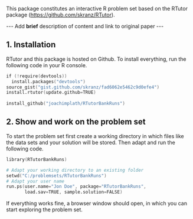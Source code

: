 This package constitutes an interactive R problem set based on the RTutor package (https://github.com/skranz/RTutor). 

--- Add **brief** description of content and link to original paper ---

## 1. Installation

RTutor and this package is hosted on Github. To install everything, run the following code in your R console.
```s
if (!require(devtools))
  install.packages("devtools")
source_gist("gist.github.com/skranz/fad6062e5462c9d0efe4")
install.rtutor(update.github=TRUE)
  
install_github("joachimplath/RTutorBankRuns")
```

## 2. Show and work on the problem set
To start the problem set first create a working directory in which files like the data sets and your solution will be stored. Then adapt and run the following code.
```s
library(RTutorBankRuns)

# Adapt your working directory to an existing folder
setwd("C:/problemsets/RTutorBankRuns")
# Adapt your user name
run.ps(user.name="Jon Doe", package="RTutorBankRuns",
       load.sav=TRUE, sample.solution=FALSE)
```
If everything works fine, a browser window should open, in which you can start exploring the problem set.
